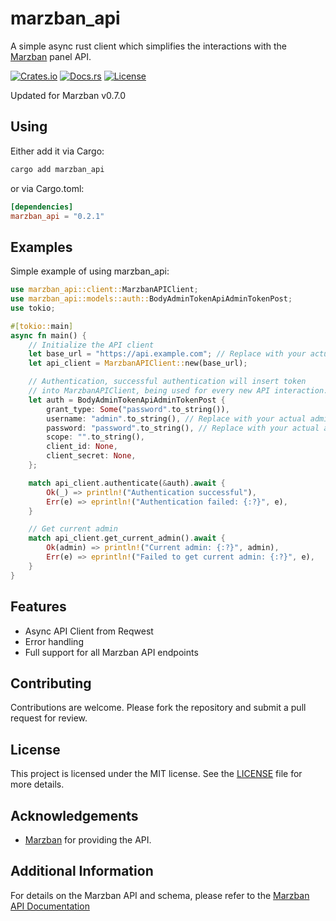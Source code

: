 # marzban_api

A simple async rust client which simplifies the interactions with the [Marzban](https://github.com/Gozargah/Marzban) panel API.

[![Crates.io](https://img.shields.io/crates/v/marzban_api)](https://crates.io/crates/marzban_api)
[![Docs.rs](https://docs.rs/marzban_api/badge.svg)](https://docs.rs/marzban_api)
[![License](https://img.shields.io/crates/l/marzban_api)](./LICENSE)

Updated for Marzban v0.7.0

## Using

Either add it via Cargo:

```sh
cargo add marzban_api
```

or via Cargo.toml:

```toml
[dependencies]
marzban_api = "0.2.1"
```

## Examples

Simple example of using marzban_api:

```rust
use marzban_api::client::MarzbanAPIClient;
use marzban_api::models::auth::BodyAdminTokenApiAdminTokenPost;
use tokio;

#[tokio::main]
async fn main() {
    // Initialize the API client
    let base_url = "https://api.example.com"; // Replace with your actual base URL
    let api_client = MarzbanAPIClient::new(base_url);

    // Authentication, successful authentication will insert token
    // into MarzbanAPIClient, being used for every new API interaction.
    let auth = BodyAdminTokenApiAdminTokenPost {
        grant_type: Some("password".to_string()),
        username: "admin".to_string(), // Replace with your actual admin username
        password: "password".to_string(), // Replace with your actual admin password
        scope: "".to_string(),
        client_id: None,
        client_secret: None,
    };

    match api_client.authenticate(&auth).await {
        Ok(_) => println!("Authentication successful"),
        Err(e) => eprintln!("Authentication failed: {:?}", e),
    }

    // Get current admin
    match api_client.get_current_admin().await {
        Ok(admin) => println!("Current admin: {:?}", admin),
        Err(e) => eprintln!("Failed to get current admin: {:?}", e),
    }
}
```

## Features

- Async API Client from Reqwest
- Error handling
- Full support for all Marzban API endpoints

## Contributing

Contributions are welcome. Please fork the repository and submit a pull request for review.

## License

This project is licensed under the MIT license. See the [LICENSE](./LICENSE) file for more details.

## Acknowledgements

- [Marzban](https://github.com/Gozargah/Marzban) for providing the API.

## Additional Information

For details on the Marzban API and schema, please refer to the [Marzban API Documentation](https://github.com/Gozargah/Marzban)
